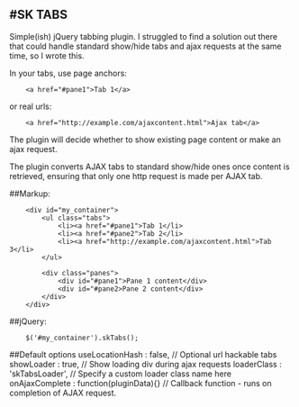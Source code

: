 #SK TABS
--------------------------------------------------

Simple(ish) jQuery tabbing plugin. I struggled to find a solution out there that could handle standard show/hide tabs and ajax requests at the same time, so I wrote this.

In your tabs, use page anchors:

		<a href="#pane1">Tab 1</a> 
		
or real urls: 

		<a href="http://example.com/ajaxcontent.html">Ajax tab</a> 

The plugin will decide whether to show existing page content or make an ajax request.

The plugin converts AJAX tabs to standard show/hide ones once content is retrieved, ensuring that only one http request is made per AJAX tab.

##Markup:

		<div id="my_container">
			<ul class="tabs">
				<li><a href="#pane1">Tab 1</li>
				<li><a href="#pane2">Tab 2</li>
				<li><a href="http://example.com/ajaxcontent.html">Tab 3</li>
			</ul>
	
			<div class="panes">
				<div id="#pane1">Pane 1 content</div>
				<div id="#pane2>Pane 2 content</div>
			</div>
		</div>

##jQuery:

		$('#my_container').skTabs();

##Default options
		useLocationHash : false,                // Optional url hackable tabs 
		showLoader : true,                      // Show loading div during ajax requests
		loaderClass : 'skTabsLoader',           // Specify a custom loader class name here
		onAjaxComplete : function(pluginData){} // Callback function - runs on completion of AJAX request.



